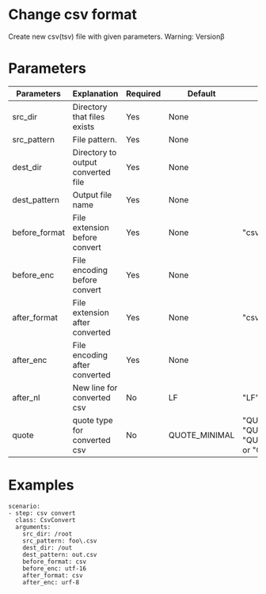 # Change csv format
Create new csv(tsv) file with given parameters.
Warning: Versionβ

# Parameters
|Parameters|Explanation|Required|Default|Remarks|
|----------|-----------|--------|-------|-------|
|src_dir|Directory that files exists|Yes|None||
|src_pattern|File pattern.|Yes|None||
|dest_dir|Directory to output converted file|Yes|None|
|dest_pattern|Output file name|Yes|None||
|before_format|File extension before convert|Yes|None|"csv" or "tsv"|
|before_enc|File encoding before convert|Yes|None||
|after_format|File extension after converted|Yes|None|"csv" or "tsv"|
|after_enc|File encoding after converted|Yes|None||
|after_nl|New line for converted csv|No|LF|"LF" or "CR" or "CRLF"|
|quote|quote type for converted csv|No|QUOTE_MINIMAL|"QUOTE_ALL" or "QUOTE_MINIMAL" or "QUOTE_NONNUMERIC" or "QUOTE_NONE"|

# Examples
```
scenario:
- step: csv convert
  class: CsvConvert
  arguments:
    src_dir: /root
    src_pattern: foo\.csv
    dest_dir: /out
    dest_pattern: out.csv
    before_format: csv
    before_enc: utf-16
    after_format: csv
    after_enc: urf-8
```